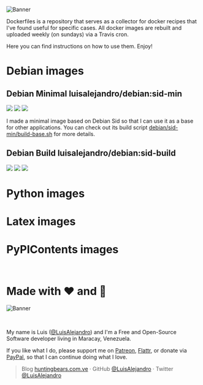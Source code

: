 ![Banner](https://gitcdn.xyz/repo/LuisAlejandro/dockerfiles/master/banner.svg)

Dockerfiles is a repository that serves as a collector for docker recipes that I've found useful for specific cases. All docker images are rebuilt and uploaded weekly (on sundays) via a Travis cron.

Here you can find instructions on how to use them. Enjoy!

# Debian images

## Debian Minimal luisalejandro/debian:sid-min

[![](https://images.microbadger.com/badges/image/luisalejandro/debian:sid-min.svg)](https://microbadger.com/images/luisalejandro/debian:sid-min) [![](https://images.microbadger.com/badges/version/luisalejandro/debian:sid-min.svg)](https://microbadger.com/images/luisalejandro/debian:sid-min) [![](https://images.microbadger.com/badges/commit/luisalejandro/debian:sid-min.svg)](https://microbadger.com/images/luisalejandro/debian:sid-min)

I made a minimal image based on Debian Sid so that I can use it as a base for other applications. You can check out its build script [debian/sid-min/build-base.sh](debian/sid-min/build-base.sh) for more details.

## Debian Build luisalejandro/debian:sid-build

[![](https://images.microbadger.com/badges/image/luisalejandro/debian:sid-build.svg)](https://microbadger.com/images/luisalejandro/debian:sid-build) [![](https://images.microbadger.com/badges/version/luisalejandro/debian:sid-build.svg)](https://microbadger.com/images/luisalejandro/debian:sid-build) [![](https://images.microbadger.com/badges/commit/luisalejandro/debian:sid-build.svg)](https://microbadger.com/images/luisalejandro/debian:sid-build)

# Python images

# Latex images

# PyPIContents images

&nbsp;
&nbsp;

# Made with :heart: and :hamburger:

![Banner](http://huntingbears.com.ve/static/img/site/banner.svg)

&nbsp;
&nbsp;

My name is Luis ([@LuisAlejandro](https://github.com/LuisAlejandro)) and I'm a Free and Open-Source Software developer living in Maracay, Venezuela.

If you like what I do, please support me on [Patreon](https://www.patreon.com/luisalejandro),  [Flattr](https://flattr.com/profile/luisalejandro), or donate via [PayPal](https://www.paypal.com/cgi-bin/webscr?cmd=_s-xclick&hosted_button_id=B8LPXHQY8QE8Y), so that I can continue doing what I love.

> Blog [huntingbears.com.ve](http://huntingbears.com.ve) · GitHub [@LuisAlejandro](https://github.com/LuisAlejandro) · Twitter [@LuisAlejandro](https://twitter.com/LuisAlejandro)

&nbsp;
&nbsp;

